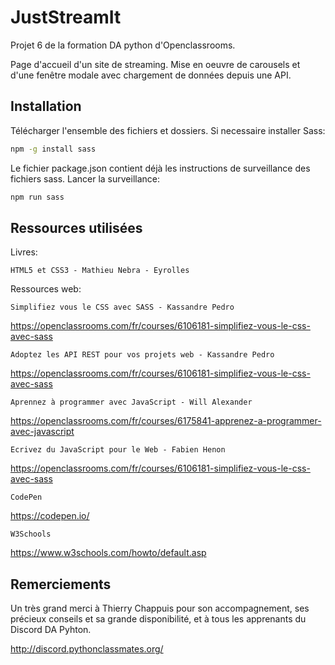 # JustStreamIt

Projet 6 de la formation DA python d'Openclassrooms.

Page d'accueil d'un site de streaming. Mise en oeuvre de carousels et d'une fenêtre modale avec chargement de données depuis une API.


Installation
---

Télécharger l'ensemble des fichiers et dossiers.
Si necessaire installer Sass:

```bash 
npm -g install sass
```
Le fichier package.json contient déjà les instructions de surveillance des fichiers sass.
Lancer la surveillance:

 ```bash 
npm run sass
```

Ressources utilisées
---

Livres:

    HTML5 et CSS3 - Mathieu Nebra - Eyrolles
    

Ressources web:

    Simplifiez vous le CSS avec SASS - Kassandre Pedro

https://openclassrooms.com/fr/courses/6106181-simplifiez-vous-le-css-avec-sass

    Adoptez les API REST pour vos projets web - Kassandre Pedro

https://openclassrooms.com/fr/courses/6106181-simplifiez-vous-le-css-avec-sass

    Aprennez à programmer avec JavaScript - Will Alexander

https://openclassrooms.com/fr/courses/6175841-apprenez-a-programmer-avec-javascript

    Ecrivez du JavaScript pour le Web - Fabien Henon

https://openclassrooms.com/fr/courses/6106181-simplifiez-vous-le-css-avec-sass

    CodePen

https://codepen.io/

    W3Schools

https://www.w3schools.com/howto/default.asp

Remerciements
---

Un très grand merci à Thierry Chappuis pour son accompagnement, ses précieux conseils et sa grande disponibilité,
et à tous les apprenants du Discord DA Pyhton.

http://discord.pythonclassmates.org/